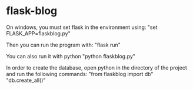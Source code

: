 # flask-blog

On windows, you must set flask in the environment using:
"set FLASK_APP=flaskblog.py"

Then you can run the program with:
"flask run"

You can also run it with python
"python flaskblog.py"


In order to create the database, open python in the directory of the project and run the following commands:
"from flaskblog import db"
"db.create_all()"